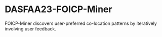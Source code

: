 # DASFAA23-FOICP-Miner
FOICP-Miner discovers user-preferred co-location patterns by iteratively involving user feedback.
